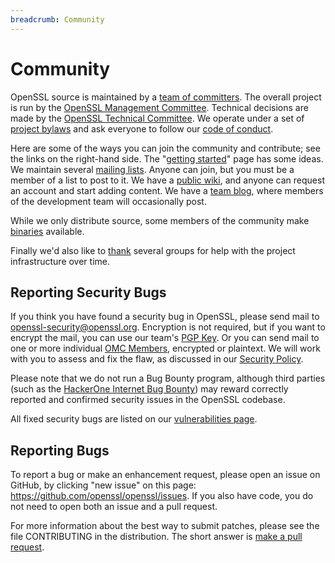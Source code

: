 ```yaml
---
breadcrumb: Community
---
```

# Community

OpenSSL source is maintained by a [team of committers](committers.html).
The overall project is run by the [OpenSSL Management Committee](omc.html).
Technical decisions are made by the [OpenSSL Technical Committee](otc.html).
We operate under a set of [project bylaws](/policies/omc-bylaws.html) and
ask everyone to follow our [code of conduct](conduct.html).

Here are some of the ways you can join the community and contribute;
see the links on the right-hand side.
The "[getting started](getting-started.html)" page has some ideas.
We maintain several [mailing lists](mailinglists.html).
Anyone can join, but you must be a member of a list to post to it.
We have a [public wiki](https://wiki.openssl.org), and anyone can
request an account and start adding content.
We have a [team blog](/blog), where members of the development team
will occasionally post.

While we only distribute source, some members of the community make
[binaries](binaries.html) available.

Finally we'd also like to [thank](thanks.html) several groups for help
with the project infrastructure over time.

## <a name="securityreports">Reporting Security Bugs</a>

If you think you have found a security bug in OpenSSL, please send mail to
<openssl-security@openssl.org>. Encryption is not required, but if you want
to encrypt the mail, you can use our team's [PGP Key](/news/pgpkey.html). Or
you can send mail to one or more individual [OMC Members](/community/omc.html),
encrypted or plaintext.
We will work with you to assess and fix the flaw, as discussed in our
[Security Policy](/policies/secpolicy.html).

Please note that we do not run a Bug Bounty program, although third parties
(such as the [HackerOne Internet Bug Bounty](https://hackerone.com/ibb)) may
reward correctly reported and confirmed security issues in the OpenSSL
codebase.

All fixed security bugs are listed on our
[vulnerabilities page](/news/vulnerabilities.html).

## <a name="bugs">Reporting Bugs</a>

To report a bug or make an enhancement request, please open an issue on
GitHub, by clicking "new issue" on this page:
<https://github.com/openssl/openssl/issues>. If you also have code, you
do not need to open both an issue and a pull request.

For more information about the best way to submit patches, please see
the file CONTRIBUTING in the distribution. The short answer is
[make a pull request](https://github.com/openssl/openssl/pulls).
